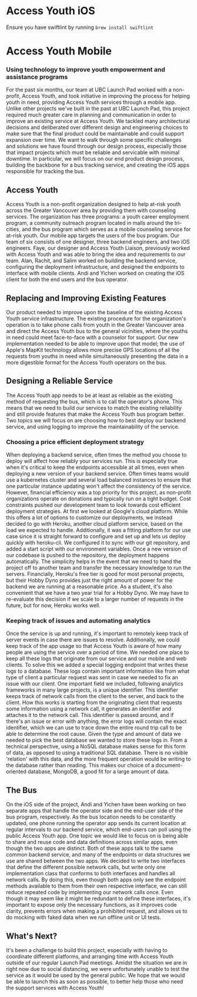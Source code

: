 # Access Youth iOS

Ensure you have swiftlint by running `brew install swiftlint`

#  Access Youth Mobile
### Using technology to improve youth empowerment and assistance programs
For the past six months, our team at UBC Launch Pad worked with a non-profit, Access Youth, and took initiative in improving the process for helping youth in need, providing  Access Youth services through a mobile app.
Unlike other projects we've built in the past at UBC Launch Pad, this project required much greater care in planning and communication in order to improve an existing service at Access Youth. 
We tackled many architectural decisions and deliberated over different design and engineering choices to make sure that the final product could be maintainable and could support expansion over time. 
We want to walk through some specific challenges and solutions we have found through our design process, especially those that impact projects which must be reliable and servicable with minimal downtime.
In particular, we will focus on our end product design process, building the backbone for a bus tracking service, and creating the iOS apps responsible for tracking the bus.
## Access Youth
Access Youth is a non-profit organization designed to help at-risk youth across the Greater Vancouver area by providing them with counseling services. The organization has three programs: a youth career employment program, a community outreach program located in malls around the tri-cities, and the bus program which serves as a mobile counseling service for at-risk youth. Our mobile app targets the users of the bus program.
Our team of six consists of one designer, three backend engineers, and two iOS engineers. 
Faye, our designer and Access Youth Liaison, previously worked with Access Youth and was able to bring the idea and requirements to our team. 
Alan, Rachit, and Salim worked on building the backend service, configuring the deployment infrastructure, and designed the endpoints to interface with mobile clients.
Andi and Yichen worked on creating the iOS client for both the end users and the bus operator.
## Replacing and Improving Existing Features
Our product needed to improve upon the baseline of the existing Access Youth service infrastructure. The existing procedure for the organization's operation is to take phone calls from youth in the Greater Vancouver area and direct the Access Youth bus to the general vicinities, where the youths in need could meet face-to-face with a counselor for support. Our new implementation needed to be able to improve upon that model; the use of Apple's MapKit technology allows more precise GPS locations of all the requests from youths in need while simultaneously presenting the data in a more digestible format for the Access Youth operators on the bus.
## Designing a Reliable Service
The Access Youth app needs to be at least as reliable as the existing method of requesting the bus, which is to call the operator's phone. 
This means that we need to build our services to match the existing reliability and still provide features that make the Access Youth bus program better. 
Two topics we will focus on are choosing how to best deploy our backend service, and using logging to improve the maintainability of the service.
### Choosing a price efficient deployment strategy
When deploying a backend service, often times the method you choose to deploy will affect how reliably your services run. 
This is especially true when it's critical to keep the endpoints accessible at all times, even when deploying a new version of your backend service. 
Often times teams would use a kubernetes cluster and several load balanced instances to ensure that one particular instance updating won't affect the consistency of the service. 
However, financial efficiency was a top priority for this project, as non-profit organizations operate on donations and typically run on a tight budget. Cost constraints pushed our development team to look towards cost efficient deployment strategies.
At first we looked at Google's cloud platform. 
While this offers a lot of options to customize our deployments, we instead decided to go with Heroku, another cloud platform service, based on the load we expected to handle. 
Additionally, it was a fitting platform for our use case since it is straight forward to configure and set up and lets us deploy quickly with heroku-cli. 
We configured it to sync with our git repository, and added a start script with our environment variables.
Once a new version of our codebase is pushed to the repository, the deployment happens automatically.
The simplicity helps in the event that we need to hand the project off to another team and transfer the necessary knowledge to run the servers.
Financially, Heroku's free tier is good for most personal projects, but their Hobby Dyno provides just the right amount of power for the backend we are running at a reasonable price. 
As a student, it's also convenient that we have a two year trial for a Hobby Dyno.
We may have to re-evaluate this decision if we scale to a larger number of requests in the future, but for now, Heroku works well. 
### Keeping track of issues and automating analytics
Once the service is up and running, it's important to remotely keep track of server events in case there are issues to resolve. 
Additionally, we could keep track of the app usage so that Access Youth is aware of how many people are using the service over a period of time. 
We needed one place to keep all these logs that originate from our service and our mobile and web clients.
To solve this we added a special logging endpoint that writes these logs to a database. 
These logs contain important information like from what type of client a particular request was sent in case we needed to fix an issue with our client. 
One important field we included, following analytics frameworks in many large projects, is a unique identifier. 
This identifier keeps track of network calls from the client to the server, and back to the client. 
How this works is starting from the originating client that requests some information using a network call, it generates an identifier and attaches it to the network call. 
This identifier is passed around, and if there's an issue or error with anything, the error logs will contain the exact identifier, which we can use to trace down the entire round trip call to be able to determine the root cause.
Given the type and amount of data we needed to pick the best database we wanted to store these logs in.
From a technical perspective, using a NoSQL database makes sense for this form of data, as opposed to using a traditional SQL database. 
There is no visible 'relation' with this data, and the more frequent operation would be writing to the database rather than reading. 
This makes our choice of a document-oriented database, MongoDB, a good fit for a large amount of data.
## The Bus
On the iOS side of the project, Andi and Yichen have been working on two separate apps that handle the operator side and the end-user side of the bus program, respectively. 
As the bus location needs to be constantly updated, one phone running the operator app sends its current location at regular intervals to our backend service, which end-users can poll using the public Access Youth app. 
One topic we would like to focus on is being able to share and reuse code and data definitions across similar apps, even though the two apps are distinct.
Both of these apps talk to the same common backend service, and many of the endpoints or data structures we use are shared between the two apps. 
We decided to write two interfaces that define the different possible network calls, but write only one implementation class that conforms to both interfaces and handles all network calls.
By doing this, even though both apps only see the endpoint methods available to them from their own respective interface, we can still reduce repeated code by implementing our network calls once.
Even though it may seem like it might be redundant to define these interfaces, it's important to expose only the necessary functions, as it improves code clarity, prevents errors when making a prohibited request, and allows us to do mocking with faked data when we run offline unit or UI tests.
## What's Next?
It's been a challenge to build this project, especially with having to coordinate different platforms, and arranging time with Access Youth outside of our regular Launch Pad meetings. 
Amidst the situation we are in right now due to social distancing, we were unfortunately unable to test the service as it would be used by the general public.
We hope that we would be able to launch this as soon as possible, to better help those who need the support services with Access Youth!
